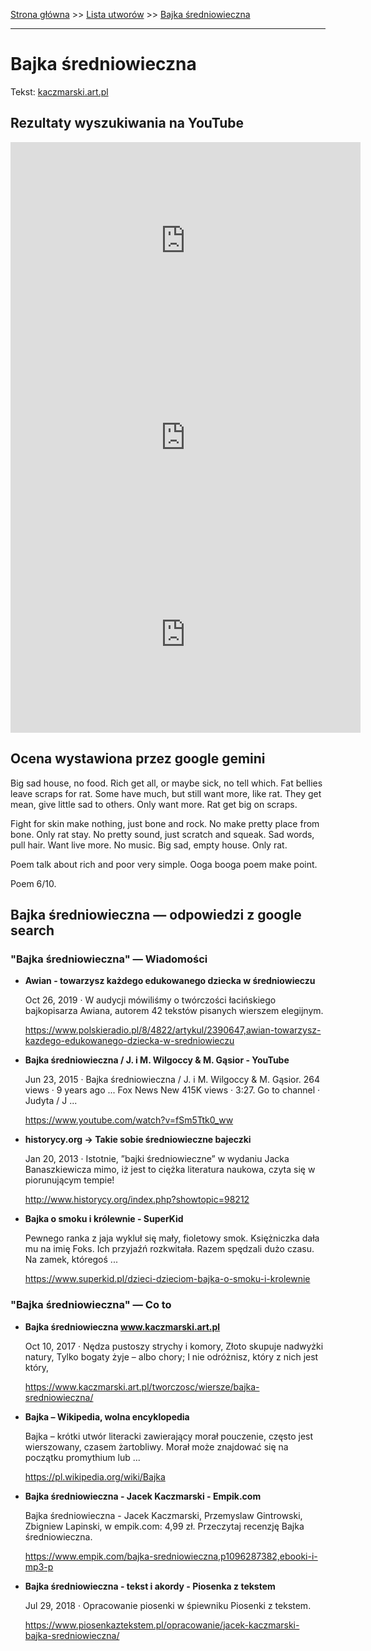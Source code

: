 [Strona główna](../index.md) >> [Lista utworów](../list.md) >> [Bajka średniowieczna](27.md)

---

# Bajka średniowieczna

Tekst: [kaczmarski.art.pl](https://www.kaczmarski.art.pl/tworczosc/wiersze/bajka-sredniowieczna/)

## Rezultaty wyszukiwania na YouTube

<iframe width="560" height="315" src="https://www.youtube.com/embed/lbQePvRJLA0?si=IdontcarewhotheIRSsendsImnotpayingtaxes" title="YouTube video player" frameborder="0" allow="accelerometer; autoplay; clipboard-write; encrypted-media; gyroscope; picture-in-picture; web-share" referrerpolicy="strict-origin-when-cross-origin" allowfullscreen></iframe>

<iframe width="560" height="315" src="https://www.youtube.com/embed/bw6ZpCKI7ro?si=IdontcarewhotheIRSsendsImnotpayingtaxes" title="YouTube video player" frameborder="0" allow="accelerometer; autoplay; clipboard-write; encrypted-media; gyroscope; picture-in-picture; web-share" referrerpolicy="strict-origin-when-cross-origin" allowfullscreen></iframe>

<iframe width="560" height="315" src="https://www.youtube.com/embed/FiDsTVtEiBE?si=IdontcarewhotheIRSsendsImnotpayingtaxes" title="YouTube video player" frameborder="0" allow="accelerometer; autoplay; clipboard-write; encrypted-media; gyroscope; picture-in-picture; web-share" referrerpolicy="strict-origin-when-cross-origin" allowfullscreen></iframe>

## Ocena wystawiona przez google gemini

Big sad house, no food. Rich get all, or maybe sick, no tell which. Fat bellies leave scraps for rat. Some have much, but still want more, like rat. They get mean, give little sad to others. Only want more. Rat get big on scraps.

Fight for skin make nothing, just bone and rock. No make pretty place from bone. Only rat stay. No pretty sound, just scratch and squeak. Sad words, pull hair. Want live more. No music. Big sad, empty house. Only rat. 

Poem talk about rich and poor very simple. Ooga booga poem make point.

Poem 6/10. 


## Bajka średniowieczna — odpowiedzi z google search

### "Bajka średniowieczna" — Wiadomości

- **Awian - towarzysz każdego edukowanego dziecka w średniowieczu**

    Oct 26, 2019  ·  W audycji mówiliśmy o twórczości łacińskiego bajkopisarza Awiana, autorem 42 tekstów pisanych wierszem elegijnym. 

   <https://www.polskieradio.pl/8/4822/artykul/2390647,awian-towarzysz-kazdego-edukowanego-dziecka-w-sredniowieczu>
- **Bajka średniowieczna / J. i M. Wilgoccy & M. Gąsior - YouTube**

    Jun 23, 2015  ·  Bajka średniowieczna / J. i M. Wilgoccy & M. Gąsior. 264 views · 9 years ago ... Fox News New 415K views · 3:27. Go to channel · Judyta / J ... 

   <https://www.youtube.com/watch?v=fSm5Ttk0_ww>
- **historycy.org -> Takie sobie średniowieczne bajeczki**

    Jan 20, 2013  ·  Istotnie, ”bajki średniowieczne” w wydaniu Jacka Banaszkiewicza mimo, iż jest to ciężka literatura naukowa, czyta się w piorunującym tempie! 

   <http://www.historycy.org/index.php?showtopic=98212>
- **Bajka o smoku i królewnie - SuperKid**

    Pewnego ranka z jaja wykluł się mały, fioletowy smok. Księżniczka dała mu na imię Foks. Ich przyjaźń rozkwitała. Razem spędzali dużo czasu. Na zamek, któregoś ... 

   <https://www.superkid.pl/dzieci-dzieciom-bajka-o-smoku-i-krolewnie>

### "Bajka średniowieczna" — Co to

- **Bajka średniowieczna www.kaczmarski.art.pl**

    Oct 10, 2017  ·  Nędza pustoszy strychy i komory, Złoto skupuje nadwyżki natury, Tylko bogaty żyje – albo chory; I nie odróżnisz, który z nich jest który, 

   <https://www.kaczmarski.art.pl/tworczosc/wiersze/bajka-sredniowieczna/>
- **Bajka – Wikipedia, wolna encyklopedia**

    Bajka – krótki utwór literacki zawierający morał pouczenie, często jest wierszowany, czasem żartobliwy. Morał może znajdować się na początku promythium lub ... 

   <https://pl.wikipedia.org/wiki/Bajka>
- **Bajka średniowieczna - Jacek Kaczmarski - Empik.com**

    Bajka średniowieczna - Jacek Kaczmarski, Przemyslaw Gintrowski, Zbigniew Lapinski, w empik.com: 4,99 zł. Przeczytaj recenzję Bajka średniowieczna. 

   <https://www.empik.com/bajka-sredniowieczna,p1096287382,ebooki-i-mp3-p>
- **Bajka średniowieczna - tekst i akordy - Piosenka z tekstem**

    Jul 29, 2018  ·  Opracowanie piosenki w śpiewniku Piosenki z tekstem. 

   <https://www.piosenkaztekstem.pl/opracowanie/jacek-kaczmarski-bajka-sredniowieczna/>

